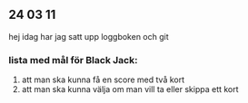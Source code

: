
24 03 11
-------------
hej idag har jag satt upp loggboken och git

### lista med mål för Black Jack:

1. att man ska kunna få en score med två kort
2. att man ska kunna välja om man vill ta eller skippa ett kort
